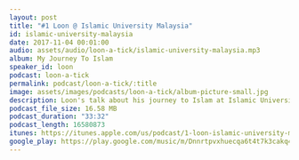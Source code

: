 ```yaml
---
layout: post
title: "#1 Loon @ Islamic University Malaysia"
id: islamic-university-malaysia
date: 2017-11-04 00:01:00
audio: assets/audio/loon-a-tick/islamic-university-malaysia.mp3
album: My Journey To Islam
speaker_id: loon
podcast: loon-a-tick
permalink: podcast/loon-a-tick/:title
image: assets/images/podcasts/loon-a-tick/album-picture-small.jpg
description: Loon's talk about his journey to Islam at Islamic University Malaysia.
podcast_file_size: 16.58 MB
podcast_duration: "33:32"
podcast_length: 16580873
itunes: https://itunes.apple.com/us/podcast/1-loon-islamic-university-malaysia/id1312654144?i=1000394708414
google_play: https://play.google.com/music/m/Dnnrtpvxhuecqa6t4t7k3cakq4u?t=1_Loon__Islamic_University_Malaysia-Loon-A-Tick
---
```

